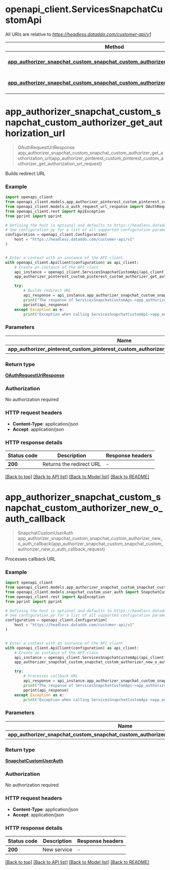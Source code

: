 # openapi_client.ServicesSnapchatCustomApi

All URIs are relative to *https://headless.dataddo.com/customer-api/v1*

Method | HTTP request | Description
------------- | ------------- | -------------
[**app_authorizer_snapchat_custom_snapchat_custom_authorizer_get_authorization_url**](ServicesSnapchatCustomApi.md#app_authorizer_snapchat_custom_snapchat_custom_authorizer_get_authorization_url) | **POST** /services/snapchat_custom/oauth-request-url | Builds redirect URL
[**app_authorizer_snapchat_custom_snapchat_custom_authorizer_new_o_auth_callback**](ServicesSnapchatCustomApi.md#app_authorizer_snapchat_custom_snapchat_custom_authorizer_new_o_auth_callback) | **POST** /services/snapchat_custom/oauth-process-callback | Processes callback URL


# **app_authorizer_snapchat_custom_snapchat_custom_authorizer_get_authorization_url**
> OAuthRequestUrlResponse app_authorizer_snapchat_custom_snapchat_custom_authorizer_get_authorization_url(app_authorizer_pinterest_custom_pinterest_custom_authorizer_get_authorization_url_request)

Builds redirect URL

### Example


```python
import openapi_client
from openapi_client.models.app_authorizer_pinterest_custom_pinterest_custom_authorizer_get_authorization_url_request import AppAuthorizerPinterestCustomPinterestCustomAuthorizerGetAuthorizationUrlRequest
from openapi_client.models.o_auth_request_url_response import OAuthRequestUrlResponse
from openapi_client.rest import ApiException
from pprint import pprint

# Defining the host is optional and defaults to https://headless.dataddo.com/customer-api/v1
# See configuration.py for a list of all supported configuration parameters.
configuration = openapi_client.Configuration(
    host = "https://headless.dataddo.com/customer-api/v1"
)


# Enter a context with an instance of the API client
with openapi_client.ApiClient(configuration) as api_client:
    # Create an instance of the API class
    api_instance = openapi_client.ServicesSnapchatCustomApi(api_client)
    app_authorizer_pinterest_custom_pinterest_custom_authorizer_get_authorization_url_request = openapi_client.AppAuthorizerPinterestCustomPinterestCustomAuthorizerGetAuthorizationUrlRequest() # AppAuthorizerPinterestCustomPinterestCustomAuthorizerGetAuthorizationUrlRequest | 

    try:
        # Builds redirect URL
        api_response = api_instance.app_authorizer_snapchat_custom_snapchat_custom_authorizer_get_authorization_url(app_authorizer_pinterest_custom_pinterest_custom_authorizer_get_authorization_url_request)
        print("The response of ServicesSnapchatCustomApi->app_authorizer_snapchat_custom_snapchat_custom_authorizer_get_authorization_url:\n")
        pprint(api_response)
    except Exception as e:
        print("Exception when calling ServicesSnapchatCustomApi->app_authorizer_snapchat_custom_snapchat_custom_authorizer_get_authorization_url: %s\n" % e)
```



### Parameters


Name | Type | Description  | Notes
------------- | ------------- | ------------- | -------------
 **app_authorizer_pinterest_custom_pinterest_custom_authorizer_get_authorization_url_request** | [**AppAuthorizerPinterestCustomPinterestCustomAuthorizerGetAuthorizationUrlRequest**](AppAuthorizerPinterestCustomPinterestCustomAuthorizerGetAuthorizationUrlRequest.md)|  | 

### Return type

[**OAuthRequestUrlResponse**](OAuthRequestUrlResponse.md)

### Authorization

No authorization required

### HTTP request headers

 - **Content-Type**: application/json
 - **Accept**: application/json

### HTTP response details

| Status code | Description | Response headers |
|-------------|-------------|------------------|
**200** | Returns the redirect URL |  -  |

[[Back to top]](#) [[Back to API list]](../README.md#documentation-for-api-endpoints) [[Back to Model list]](../README.md#documentation-for-models) [[Back to README]](../README.md)

# **app_authorizer_snapchat_custom_snapchat_custom_authorizer_new_o_auth_callback**
> SnapchatCustomUserAuth app_authorizer_snapchat_custom_snapchat_custom_authorizer_new_o_auth_callback(app_authorizer_snapchat_custom_snapchat_custom_authorizer_new_o_auth_callback_request)

Processes callback URL

### Example


```python
import openapi_client
from openapi_client.models.app_authorizer_snapchat_custom_snapchat_custom_authorizer_new_o_auth_callback_request import AppAuthorizerSnapchatCustomSnapchatCustomAuthorizerNewOAuthCallbackRequest
from openapi_client.models.snapchat_custom_user_auth import SnapchatCustomUserAuth
from openapi_client.rest import ApiException
from pprint import pprint

# Defining the host is optional and defaults to https://headless.dataddo.com/customer-api/v1
# See configuration.py for a list of all supported configuration parameters.
configuration = openapi_client.Configuration(
    host = "https://headless.dataddo.com/customer-api/v1"
)


# Enter a context with an instance of the API client
with openapi_client.ApiClient(configuration) as api_client:
    # Create an instance of the API class
    api_instance = openapi_client.ServicesSnapchatCustomApi(api_client)
    app_authorizer_snapchat_custom_snapchat_custom_authorizer_new_o_auth_callback_request = openapi_client.AppAuthorizerSnapchatCustomSnapchatCustomAuthorizerNewOAuthCallbackRequest() # AppAuthorizerSnapchatCustomSnapchatCustomAuthorizerNewOAuthCallbackRequest | 

    try:
        # Processes callback URL
        api_response = api_instance.app_authorizer_snapchat_custom_snapchat_custom_authorizer_new_o_auth_callback(app_authorizer_snapchat_custom_snapchat_custom_authorizer_new_o_auth_callback_request)
        print("The response of ServicesSnapchatCustomApi->app_authorizer_snapchat_custom_snapchat_custom_authorizer_new_o_auth_callback:\n")
        pprint(api_response)
    except Exception as e:
        print("Exception when calling ServicesSnapchatCustomApi->app_authorizer_snapchat_custom_snapchat_custom_authorizer_new_o_auth_callback: %s\n" % e)
```



### Parameters


Name | Type | Description  | Notes
------------- | ------------- | ------------- | -------------
 **app_authorizer_snapchat_custom_snapchat_custom_authorizer_new_o_auth_callback_request** | [**AppAuthorizerSnapchatCustomSnapchatCustomAuthorizerNewOAuthCallbackRequest**](AppAuthorizerSnapchatCustomSnapchatCustomAuthorizerNewOAuthCallbackRequest.md)|  | 

### Return type

[**SnapchatCustomUserAuth**](SnapchatCustomUserAuth.md)

### Authorization

No authorization required

### HTTP request headers

 - **Content-Type**: application/json
 - **Accept**: application/json

### HTTP response details

| Status code | Description | Response headers |
|-------------|-------------|------------------|
**200** | New service |  -  |

[[Back to top]](#) [[Back to API list]](../README.md#documentation-for-api-endpoints) [[Back to Model list]](../README.md#documentation-for-models) [[Back to README]](../README.md)

